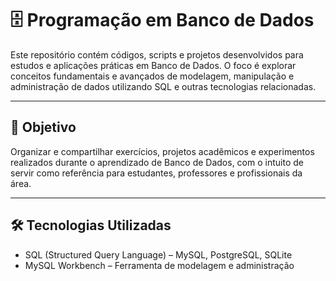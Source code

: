 # 🗄️ Programação em Banco de Dados

Este repositório contém códigos, scripts e projetos desenvolvidos para estudos e aplicações práticas em Banco de Dados. O foco é explorar conceitos fundamentais e avançados de modelagem, manipulação e administração de dados utilizando SQL e outras tecnologias relacionadas.

---

## 🎯 Objetivo
Organizar e compartilhar exercícios, projetos acadêmicos e experimentos realizados durante o aprendizado de Banco de Dados, com o intuito de servir como referência para estudantes, professores e profissionais da área.

---

## 🛠️ Tecnologias Utilizadas
- SQL (Structured Query Language) – MySQL, PostgreSQL, SQLite
- MySQL Workbench – Ferramenta de modelagem e administração



